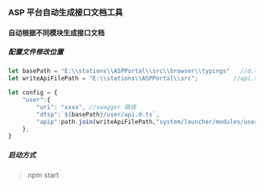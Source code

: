 ### ASP 平台自动生成接口文档工具

#### 自动根据不同模块生成接口文档

##### 配置文件修改位置

```js
let basePath = "E:\\stations\\ASPPortal\\src\\browser\\typings"   //d.ts 文件输出位置根路径
let writeApiFilePath = "E:\\stations\\ASPPortal\\src";          //api.ts 文件输出位置根路径

let config = {
    "user":{
        "uri": "xxxx", //swagger 路径
        "dtsp":`${basePath}/user/api.d.ts`,
        "apip":path.join(writeApiFilePath,"system/launcher/modules/user/model/api.ts")
    },
}
```
##### 启动方式

> npm start